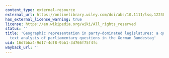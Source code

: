 ```yaml
---
content_type: external-resource
external_url: https://onlinelibrary.wiley.com/doi/abs/10.1111/lsq.12238
has_external_license_warning: true
license: https://en.wikipedia.org/wiki/All_rights_reserved
status: ''
title: 'Geographic representation in party-dominated legislatures: a quantitative
  text analysis of parliamentary questions in the German Bundestag'
uid: 16d7bba4-9d17-4df8-9bb1-3d766f75f4fc
wayback_url: ''
---
```

